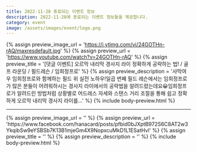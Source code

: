 ```yaml
---
title: 2022-11-28 종료되는 이벤트 정보
description: 2022-11-28에 종료되는 이벤트 정보들을 제공합니다.
category: event
image: /assets/images/event/logo.png
---
```

{% assign preview_image_url = 'https://i.ytimg.com/vi/24GOTHn-rAQ/maxresdefault.jpg' %}
{% assign preview_url = 'https://www.youtube.com/watch?v=24GOTHn-rAQ' %}
{% assign preview_title = '[댓글 이벤트] 오르막 내리막 경사지 라이 정확하게 공략하는 법! / 골프 라운딩 / 필드레슨 / 임희정프로' %}
{% assign preview_description = '사막여우 임희정프로와 함께하는 필드 위 실전 노하우!일곱 번째 필드 레슨에서는 임희정프로가 많은 분들이 어려워하시는 경사지 라이에서의 공략법을 알려드렸는데요😀임희정프로가 알려드린 방법처럼 상황별로 어드레스 자세와 스탠스 거리 조절을 통해 쉽고 정확하게 오르막 내리막 경사지 라이를...' %}
{% include body-preview.html %}
<hr>{% assign preview_image_url = '' %}
{% assign preview_url = 'https://www.facebook.com/hanacard/posts/pfbid0bJXptB972S6C8AT2w3YkqibSw9eYSBSb7K13B1mjeGm4X9NopxcuMkD1L1ESatHvl' %}
{% assign preview_title = '' %}
{% assign preview_description = '' %}
{% include body-preview.html %}
